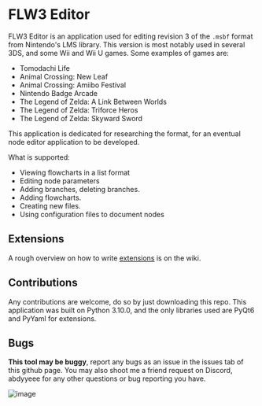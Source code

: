 # FLW3 Editor
FLW3 Editor is an application used for editing revision 3 of the `.msbf` format from Nintendo's LMS library. This version is most notably used in several 3DS, and some Wii and Wii U games. Some examples of games are:
* Tomodachi Life
* Animal Crossing: New Leaf
* Animal Crossing: Amiibo Festival
* Nintendo Badge Arcade
* The Legend of Zelda: A Link Between Worlds
* The Legend of Zelda: Triforce Heros
* The Legend of Zelda: Skyward Sword
  
This application is dedicated for researching the format, for an eventual node editor application to be developed.

What is supported:
* Viewing flowcharts in a list format
* Editing node parameters
* Adding branches, deleting branches.
* Adding flowcharts.
* Creating new files.
* Using configuration files to document nodes

## Extensions
A rough overview on how to write [extensions](https://github.com/AbdyyEee/FLW3-Editor/wiki/Extensions) is on the wiki.

## Contributions 
Any contributions are welcome, do so by just downloading this repo. This application was built on Python 3.10.0, and the only libraries used are PyQt6 and PyYaml for extensions.

## Bugs
**This tool may be buggy**, report any bugs as an issue in the issues tab of this github page. You may also shoot me a friend request on Discord, abdyyeee for any other questions or bug reporting you have.

![image](https://github.com/AbdyyEee/FLW3-Editor/assets/82438230/03f2c4f2-e90b-4391-851a-52bead1d3129)
